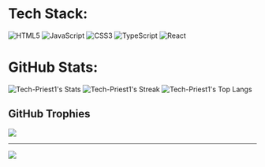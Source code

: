 

#  Tech Stack:
![HTML5](https://img.shields.io/badge/html5-%23E34F26.svg?style=flat&logo=html5&logoColor=white) ![JavaScript](https://img.shields.io/badge/javascript-%23323330.svg?style=flat&logo=javascript&logoColor=%23F7DF1E) ![CSS3](https://img.shields.io/badge/css3-%231572B6.svg?style=flat&logo=css3&logoColor=white) ![TypeScript](https://img.shields.io/badge/typescript-%23007ACC.svg?style=flat&logo=typescript&logoColor=white) ![React](https://img.shields.io/badge/react-%2320232a.svg?style=flat&logo=react&logoColor=%2361DAFB)
#  GitHub Stats:
![Tech-Priest1's Stats](https://github-readme-stats.vercel.app/api?username=Tech-Priest1&theme=dracula&show_icons=true&hide_border=true&count_private=true)
![Tech-Priest1's Streak](https://github-readme-streak-stats.herokuapp.com/?user=Tech-Priest1&theme=dracula&hide_border=true)
![Tech-Priest1's Top Langs](https://github-readme-stats.vercel.app/api/top-langs/?username=Tech-Priest1&size_weight=0.5&count_weight=0.5&theme=dracula)

## GitHub Trophies
![](https://github-profile-trophy.vercel.app/?username=Tech-Priest1&theme=dark&no-frame=true&no-bg=true&margin-w=4)


---
[![](https://visitcount.itsvg.in/api?id=Tech-Priest1&label=Profile%20Views&color=12&icon=5&pretty=true)](https://visitcount.itsvg.in)

<!-- Proudly created with GPRM ( https://gprm.itsvg.in ) -->
